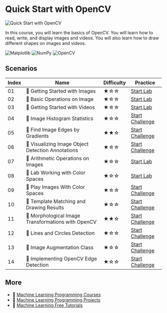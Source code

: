 # Quick Start with OpenCV

![Quick Start with OpenCV](https://cover-creator.appbot.io/quick-start-with-opencv.png)

In this course, you will learn the basics of OpenCV. You will learn how to read, write, and display images and videos. You will also learn how to draw different shapes on images and videos.

![Matplotlib](https://img.shields.io/badge/Matplotlib-whitesmoke?style=for-the-badge&logo=matplotlib)
![NumPy](https://img.shields.io/badge/NumPy-whitesmoke?style=for-the-badge&logo=numpy)
![OpenCV](https://img.shields.io/badge/OpenCV-whitesmoke?style=for-the-badge&logo=opencv)


## Scenarios

|   Index | Name                                              | Difficulty   | Practice                                                                   |
|---------|---------------------------------------------------|--------------|----------------------------------------------------------------------------|
|      01 | 📖 Getting Started with Images                     | ★☆☆          | <a target='_blank' href='https://labex.io/labs/8438'>Start Lab</a>         |
|      02 | 📖 Basic Operations on Image                       | ★☆☆          | <a target='_blank' href='https://labex.io/labs/67174'>Start Lab</a>        |
|      03 | 📖 Getting Started with Videos                     | ★☆☆          | <a target='_blank' href='https://labex.io/labs/14766'>Start Lab</a>        |
|      04 | 🎯 Image Histogram Statistics                      | ★☆☆          | <a target='_blank' href='https://labex.io/labs/259076'>Start Challenge</a> |
|      05 | 🎯 Find Image Edges by Gradients                   | ★★☆          | <a target='_blank' href='https://labex.io/labs/259151'>Start Challenge</a> |
|      06 | 🎯 Visualizing Image Object Detection Annotations  | ★☆☆          | <a target='_blank' href='https://labex.io/labs/136088'>Start Challenge</a> |
|      07 | 📖 Arithmetic Operations on Images                 | ★☆☆          | <a target='_blank' href='https://labex.io/labs/38502'>Start Lab</a>        |
|      08 | 📖 Lab Working with Color Spaces                   | ★☆☆          | <a target='_blank' href='https://labex.io/labs/21417'>Start Lab</a>        |
|      09 | 🎯 Play Images With Color Spaces                   | ★☆☆          | <a target='_blank' href='https://labex.io/labs/8836'>Start Challenge</a>   |
|      10 | 🎯 Template Matching and Drawing Results           | ★☆☆          | <a target='_blank' href='https://labex.io/labs/9683'>Start Challenge</a>   |
|      11 | 🎯 Morphological Image Transformations with OpenCV | ★★☆          | <a target='_blank' href='https://labex.io/labs/9677'>Start Challenge</a>   |
|      12 | 🎯 Lines and Circles Detection                     | ★☆☆          | <a target='_blank' href='https://labex.io/labs/13393'>Start Challenge</a>  |
|      13 | 🎯 Image Augmentation Class                        | ★☆☆          | <a target='_blank' href='https://labex.io/labs/107208'>Start Challenge</a> |
|      14 | 🎯 Implementing OpenCV Edge Detection              | ★☆☆          | <a target='_blank' href='https://labex.io/labs/13391'>Start Challenge</a>  |

## More

- 🔗 [Machine Learning Programming Courses](https://github.com/labex-labs/awesome-programming-courses)
- 🔗 [Machine Learning Programming Projects](https://github.com/labex-labs/awesome-programming-projects)
- 🔗 [Machine Learning Free Tutorials](https://github.com/labex-labs/ml-free-tutorials)

